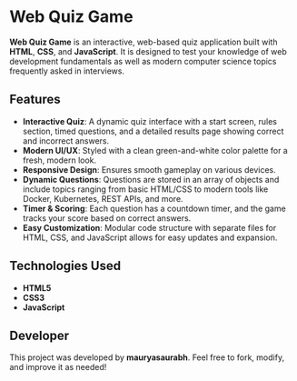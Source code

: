 # Web Quiz Game

**Web Quiz Game** is an interactive, web-based quiz application built with **HTML**, **CSS**, and **JavaScript**. It is designed to test your knowledge of web development fundamentals as well as modern computer science topics frequently asked in interviews.

## Features

- **Interactive Quiz**: A dynamic quiz interface with a start screen, rules section, timed questions, and a detailed results page showing correct and incorrect answers.
- **Modern UI/UX**: Styled with a clean green-and-white color palette for a fresh, modern look.
- **Responsive Design**: Ensures smooth gameplay on various devices.
- **Dynamic Questions**: Questions are stored in an array of objects and include topics ranging from basic HTML/CSS to modern tools like Docker, Kubernetes, REST APIs, and more.
- **Timer & Scoring**: Each question has a countdown timer, and the game tracks your score based on correct answers.
- **Easy Customization**: Modular code structure with separate files for HTML, CSS, and JavaScript allows for easy updates and expansion.

## Technologies Used

- **HTML5**
- **CSS3**
- **JavaScript**

## Developer

This project was developed by **mauryasaurabh**. Feel free to fork, modify, and improve it as needed!
